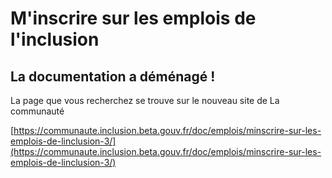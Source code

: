 # M'inscrire sur les emplois de l'inclusion

## La documentation a déménagé !&#x20;

La page que vous recherchez se trouve sur le nouveau site de La communauté &#x20;

[https://communaute.inclusion.beta.gouv.fr/doc/emplois/minscrire-sur-les-emplois-de-linclusion-3/](https://communaute.inclusion.beta.gouv.fr/doc/emplois/minscrire-sur-les-emplois-de-linclusion-3/)
